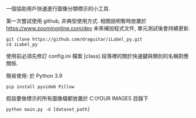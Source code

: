 一個協助用戶快速進行圖像分類標示的小工具.

第一次嘗試使用 github, 非典型使用方式.
相關說明暫時放置於 https://www.zoominonline.com/dev
未來補加程式文件, 單元測試後會持續更新.
```
git clone https://github.com/draguitar/iLabel_py.git
cd iLabel_py
```

使用前必須先修訂 config.ini 檔案 [class] 段落裡的關於快速鍵與類別的名稱對應關係.

簡易使用: 於 Python 3.9
```
pip install pyside6 Pillow
```
假設要做標示的所有圖像檔都放置於 C:\YOUR IMAGES 目錄下
```
python main.py -d [dataset_path]
```
